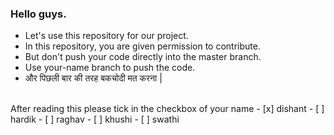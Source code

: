 ### Hello guys.
- Let's use this repository for our project.
- In this repository, you are given permission to contribute.
- But don't push your code directly into the master branch.
- Use your-name branch to push the code.
- और पिछली बार की तरह बकचोदी मत करना |
<br />
After reading this please tick in the checkbox of your name
- [x] dishant
- [ ] hardik
- [ ] raghav
- [ ] khushi
- [ ] swathi
